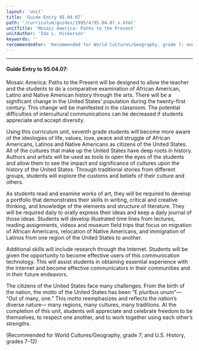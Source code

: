 ```yaml
---
layout: 'unit'
title: 'Guide Entry 95.04.07'
path: '/curriculum/guides/1995/4/95.04.07.x.html'
unitTitle: 'Mosaic America: Paths to the Present'
unitAuthor: 'Ida L. Hickerson'
keywords: ''
recommendedFor: 'Recommended for World Cultures/Geography, grade 7; and U.S. History, grades 7-12'
---
```


<body>
<hr/>
 <h4>
  Guide Entry to 95.04.07:
 </h4>
 Mosaic America: Paths to the Present will be designed to allow the teacher and the students to do a comparative examination of African American, Latino and Native American history through the arts. There will be a significant change in the United States’ population during the twenty-first century. This change will be manifested in the classroom. The potential difficulties of intercultural communications can be decreased if students appreciate and accept diversity.
 <p>
  Using this curriculum unit, seventh grade students will become more aware of the ideologies of life, values, love, peace and struggle of African Americans, Latinos and Native Americans as citizens of the United States. All of the cultures that make up the United States have deep roots in history. Authors and artists will be used as tools to open the eyes of the students and allow them to see the impact and significance of cultures upon the history of the United States. Through traditional stories from different groups, students will explore the customs and beliefs of their culture and others.
 </p>
 <p>
  As students read and examine works of art, they will be required to develop a portfolio that demonstrates their skills in writing, critical and creative thinking, and knowledge of the elements and structure of literature. They will be required daily to orally express their ideas and keep a daily journal of those ideas. Students will develop illustrated time lines from lectures, reading assignments, videos and museum field trips that focus on migration of African Americans, relocation of Native Americans, and immigration of Latinos from one region of the United States to another.
 </p>
 <p>
  Additional skills will include research through the Internet. Students will be given the opportunity to become effective users of this communication technology. This will assist students in obtaining essential experience with the Internet and become effective communicators in their communities and in their future endeavors.
 </p>
 <p>
  The citizens of the United States face many challenges. From the birth of the nation, the motto of the United States has been “E pluribus unum”— “Out of many, one.” This motto reemphasizes and reflects the nation’s diverse nature— many regions, many cultures, many traditions. At the completion of this unit, students will appreciate and celebrate freedom to be themselves, to respect one another, and to work together using each other’s strengths.
 </p>
 <p>
  (Recommended for World Cultures/Geography, grade 7; and U.S. History, grades 7-12)
 </p>

</body>
